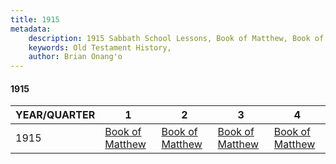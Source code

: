 ```yaml
---
title: 1915
metadata:
    description: 1915 Sabbath School Lessons, Book of Matthew, Book of Matthew, Book of Matthew, Book of Matthew
    keywords: Old Testament History,
    author: Brian Onang'o
---
```


#### 1915

YEAR/QUARTER |   1  | 2| 3| 4
-------------|------------|---|--|---
1915   |  [Book of Matthew](/1911-1920/1915/quarter1) | [Book of Matthew](/1911-1920/1915/quarter2) | [Book of Matthew](/1911-1920/1915/quarter3) | [Book of Matthew](/1911-1920/1915/quarter4) |
 